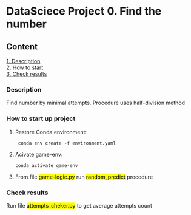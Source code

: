 # DataSciece Project 0. Find the number

## Content  
[1. Description](.README.md#Description)  
[2. How to start](.README.md#How-to-start)  
[3. Check results](.README.md#Check-results)  

### Description    
Find number by minimal attempts. Procedure uses half-division method

### How to start up project    
 1. Restore Conda environment:
    ```
     conda env create -f environment.yaml
    ```

 2. Acivate game-env:
     ```
     conda activate game-env
     ```
 3. From file <mark>game-logic.py</mark> run <mark>random_predict</mark> procedure 


### Check results

Run file <mark>attempts_cheker.py</mark> to get average attempts count




